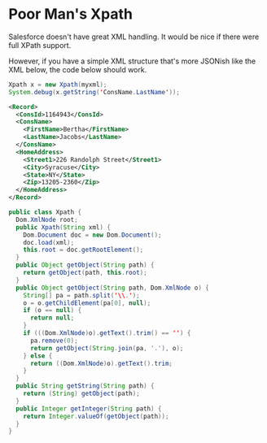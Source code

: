 # Poor Man's Xpath

Salesforce doesn't have great XML handling. It would be nice if there 
were full XPath support.

However, if you have a simple XML structure that's more JSONish
like the XML below, the code below should work.

```java
Xpath x = new Xpath(myxml);
System.debug(x.getString('ConsName.LastName'));
```

```xml
<Record> 
  <ConsId>1164943</ConsId> 
  <ConsName> 
    <FirstName>Bertha</FirstName> 
    <LastName>Jacobs</LastName> 
  </ConsName> 
  <HomeAddress> 
    <Street1>226 Randolph Street</Street1> 
    <City>Syracuse</City> 
    <State>NY</State> 
    <Zip>13205-2360</Zip> 
  </HomeAddress> 
</Record>
```

```java
public class Xpath {
  Dom.XmlNode root;
  public Xpath(String xml) {
    Dom.Document doc = new Dom.Document();
    doc.load(xml);
    this.root = doc.getRootElement();
  }
  public Object getObject(String path) {
    return getObject(path, this.root);
  }
  public Object getObject(String path, Dom.XmlNode o) {
    String[] pa = path.split('\\.');
    o = o.getChildElement(pa[0], null);
    if (o == null) {
      return null;
    }
    if (((Dom.XmlNode)o).getText().trim() == '') {
      pa.remove(0);
      return getObject(String.join(pa, '.'), o);
    } else {
      return ((Dom.XmlNode)o).getText().trim;
    }
  }
  public String getString(String path) {
    return (String) getObject(path);
  }
  public Integer getInteger(String path) {
    return Integer.valueOf(getObject(path));
  }
}
```
